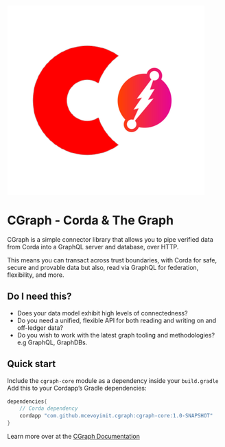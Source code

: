 ![alt text](docs/resources/images/cgraph.png)

# CGraph - Corda & The Graph

CGraph is a simple connector library that allows you to pipe verified data from Corda into a GraphQL server and database, over HTTP. 

This means you can transact across trust boundaries, with Corda for safe, secure and provable data but also,
 read via GraphQL for federation, flexibility, and more.

## Do I need this?

* Does your data model exhibit high levels of connectedness?
* Do you need a unified, flexible API for both reading and writing on and off-ledger data?
* Do you wish to work with the latest graph tooling and methodologies? e.g GraphQL, GraphDBs.

## Quick start

Include the `cgraph-core` module as a dependency inside your `build.gradle`
Add this to your Cordapp’s Gradle dependencies:

```groovy
dependencies{
    // Corda dependency
    cordapp "com.github.mcevoyinit.cgraph:cgraph-core:1.0-SNAPSHOT" 
} 
```  

Learn more over at the [CGraph Documentation](https://mcevoyinit.github.io/cgraph)

    
